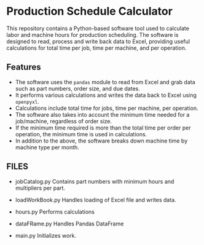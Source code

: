 # Production Schedule Calculator

This repository contains a Python-based software tool used to calculate labor and machine hours for production scheduling. The software is designed to read, process and write back data to Excel, providing useful calculations for total time per job, time per machine, and per operation. 

## Features

- The software uses the `pandas` module to read from Excel and grab data such as part numbers, order size, and due dates.
- It performs various calculations and writes the data back to Excel using `openpyxl`.
- Calculations include total time for jobs, time per machine, per operation.
- The software also takes into account the minimum time needed for a job/machine, regardless of order size.
- If the minimum time required is more than the total time per order per operation, the minimum time is used in calculations.
- In addition to the above, the software breaks down machine time by machine type per month.

## FILES
- jobCatalog.py
Contains part numbers with minimum hours and multipliers per part.

- loadWorkBook.py
Handles loading of Excel file and writes data.

- hours.py
Performs calculations

- dataFRame.py
Handles Pandas DataFrame

- main.py
Initializes work.

